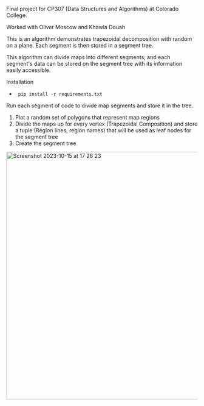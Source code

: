 Final project for CP307 (Data Structures and Algorithms) at Colorado College.

Worked with Oliver Moscow and Khawla Douah


This is an algorithm demonstrates trapezoidal decomposition with random on a plane. Each segment is then stored in a segment tree. 

This algorithm can divide maps into different segments, and each segment's data can be stored on the segment tree with its information easily
accessible. 

Installation

-      pip install -r requirements.txt


Run each segment of code to divide map segments and store it in the tree. 

1. Plot a random set of polygons that represent map regions
2. Divide the maps up for every vertex (Trapezoidal Composition) and store a tuple (Region lines, region names) that will be used as leaf nodes for the segment tree
3. Create the segment tree

<img width="650" alt="Screenshot 2023-10-15 at 17 26 23" src="https://github.com/ronantakizawa/mapsegmentation/assets/71115970/adc5d456-ae30-43ba-9bc8-5ee8e02507f2">
